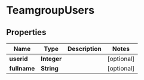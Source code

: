 # TeamgroupUsers

## Properties
Name | Type | Description | Notes
------------ | ------------- | ------------- | -------------
**userid** | **Integer** |  |  [optional]
**fullname** | **String** |  |  [optional]
